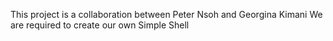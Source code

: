 This project is a collaboration between Peter Nsoh and Georgina Kimani
We are required to create our own Simple Shell
